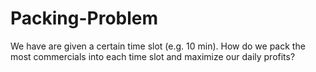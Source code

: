 # Packing-Problem
We have are given a certain time slot (e.g. 10 min). 
How do we pack the most commercials into each time slot and maximize our daily profits?
